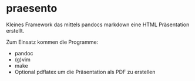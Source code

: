 praesento
=========

Kleines Framework das mittels pandocs markdown eine HTML Präsentation
erstellt.

Zum Einsatz kommen die Programme:

- pandoc
- (g)vim
- make
- Optional pdflatex um die Präsentation als PDF zu erstellen




